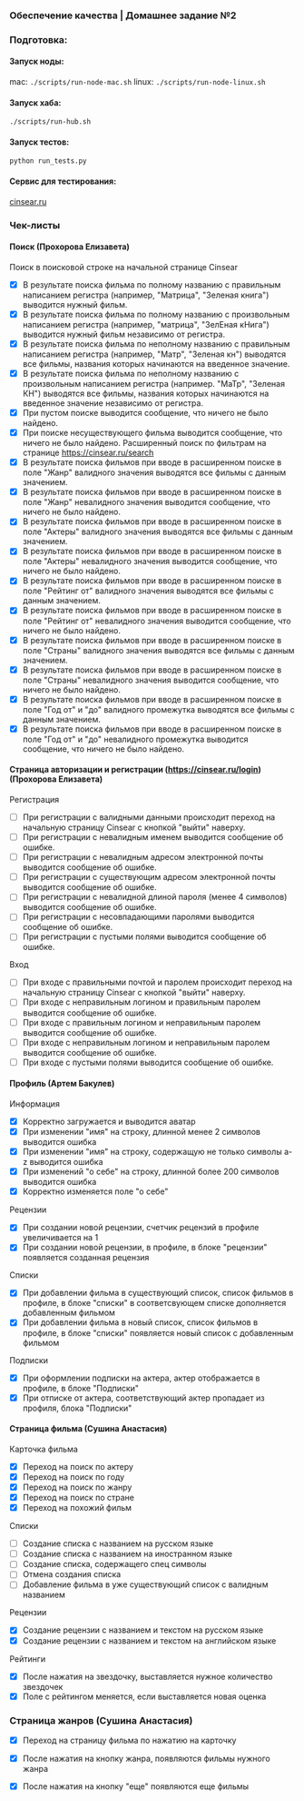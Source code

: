 ### Обеспечение качества | Домашнее задание №2

### Подготовка:
#### Запуск ноды:
mac: `./scripts/run-node-mac.sh` 
linux: `./scripts/run-node-linux.sh`

#### Запуск хаба:
`./scripts/run-hub.sh` 

#### Запуск тестов:
`python run_tests.py`

#### Сервис для тестирования:

[cinsear.ru](https://cinsear.ru)


### Чек-листы 

#### Поиск (Прохорова Елизавета)

 Поиск в поисковой строке на начальной странице Cinsear
- [x] В результате поиска фильма по полному названию с правильным написанием регистра (например, "Матрица", "Зеленая книга") выводится нужный фильм.
- [x] В результате поиска фильма по полному названию с произвольным написанием регистра (например, "матрица", "ЗелЕная кНига") выводится нужный фильм независимо от регистра.
- [x]  В результате поиска фильма по неполному названию с правильным написанием регистра (например, "Матр", "Зеленая кн") выводятся все фильмы, названия которых начинаются на введенное значение.
- [x] В результате поиска фильма по неполному названию с произвольным написанием регистра (например. "МаТр", "Зеленая КН") выводятся все фильмы, названия которых начинаются на введенное значение независимо от регистра.
- [x]  При пустом поиске выводится сообщение, что ничего не было найдено.
- [x] При поиске несуществующего фильма выводится сообщение, что ничего не было найдено.
 Расширенный поиск по фильтрам на странице https://cinsear.ru/search
- [x]  В результате поиска фильмов при вводе в расширенном поиске в поле "Жанр" валидного значения выводятся все фильмы с данным значением.
- [x]  В результате поиска фильмов при вводе в расширенном поиске в поле "Жанр" невалидного значения выводится сообщение, что ничего не было найдено.
- [x]  В результате поиска фильмов при вводе в расширенном поиске в поле "Актеры" валидного значения выводятся все фильмы с данным значением.
- [x] В результате поиска фильмов при вводе в расширенном поиске в поле "Актеры" невалидного значения выводится сообщение, что ничего не было найдено.
- [x] В результате поиска фильмов при вводе в расширенном поиске в поле "Рейтинг от" валидного значения выводятся все фильмы с данным значением.
- [x]  В результате поиска фильмов при вводе в расширенном поиске в поле "Рейтинг от" невалидного значения выводится сообщение, что ничего не было найдено.
- [x] В результате поиска фильмов при вводе в расширенном поиске в поле "Страны" валидного значения выводятся все фильмы с данным значением.
- [x]  В результате поиска фильмов при вводе в расширенном поиске в поле "Страны" невалидного значения выводится сообщение, что ничего не было найдено.
- [x]  В результате поиска фильмов при вводе в расширенном поиске в поле "Год от" и "до" валидного промежутка выводятся все фильмы с данным значением.
- [x]  В результате поиска фильмов при вводе в расширенном поиске в поле "Год от" и "до" невалидного промежутка выводится сообщение, что ничего не было найдено.

#### Страница авторизации и регистрации (https://cinsear.ru/login) (Прохорова Елизавета)

 Регистрация
 
- [ ] При регистрации с валидными данными происходит переход на начальную страницу Cinsear с кнопкой "выйти" наверху.
- [ ] При регистрации с невалидным именем выводится сообщение об ошибке.
- [ ]  При регистрации с невалидным адресом электронной почты выводится сообщение об ошибке.
- [ ]  При регистрации с существующим адресом электронной почты выводится сообщение об ошибке.
- [ ] При регистрации с невалидной длиной пароля (менее 4 символов) выводится сообщение об ошибке.
- [ ] При регистрации с несовпадающими паролями выводится сообщение об ошибке.
- [ ] При регистрации с пустыми полями выводится сообщение об ошибке.

 Вход
 
- [ ] При входе с правильными почтой и паролем происходит переход на начальную страницу Cinsear с кнопкой "выйти" наверху.
- [ ] При входе с неправильным логином и правильным паролем выводится сообщение об ошибке.
- [ ] При входе с правильным логином и неправильным паролем выводится сообщение об ошибке.
- [ ] При входе с неправильным логином и неправильным паролем выводится сообщение об ошибке.
- [ ] При входе с пустыми полями выводится сообщение об ошибке.

#### Профиль (Артем Бакулев)
 Информация

- [x] Корректно загружается и выводится аватар
- [x]  При изменении "имя" на строку, длинной менее 2 символов выводится ошибка
- [x]  При изменении "имя" на строку, содержащую не только символы a-z выводится ошибка
- [x]  При изменений "о себе" на строку, длинной более 200 символов выводится ошибка
- [x]  Корректно изменяется поле "о себе"

 Рецензии
- [x]  При создании новой рецензии, счетчик рецензий в профиле увеличивается на 1
- [x]  При создании новой рецензии, в профиле, в блоке "рецензии" появляется созданная рецензия

 Списки
 
- [x]  При добавлении фильма в существующий список, список фильмов в профиле, в блоке "списки" в соответсвующем списке дополняется добавленным фильмом
- [x]  При добавлении фильма в новый список, список фильмов в профиле, в блоке "списки" появляется новый список с добавленным фильмом

 Подписки

- [x]  При оформлении подписки на актера, актер отображается в профиле, в блоке "Подписки"
- [x] При отписке от  актера, соответствующий актер пропадает из профиля, блока "Подписки"
    
#### Страница фильма (Сушина Анастасия)

 Карточка фильма

 

- [x]  Переход на поиск по актеру
- [x]  Переход на поиск по году
- [x] Переход на поиск по жанру
- [x]  Переход на поиск по стране
- [x] Переход на похожий фильм

Списки

- [ ] Создание списка с названием на русском языке 
- [ ] Создание списка с названием на иностранном языке 
- [ ] Создание списка, содержащего спец символы
- [ ] Отмена создания списка
- [ ] Добавление фильма в уже существующий список с валидным названием

 Рецензии

- [x]  Создание рецензии с названием и текстом на русском языке
- [x]  Создание рецензии с названием и текстом на английском языке

 Рейтинги

- [x] После нажатия на звездочку, выставляется нужное количество звездочек
- [x]  Поле с рейтингом меняется, если выставляется новая оценка

### Страница жанров (Сушина Анастасия)
- [x] Переход на страницу фильма по нажатию на карточку
- [x] После нажатия на кнопку жанра, появляются фильмы нужного жанра
- [x] После нажатия на кнопку "еще" появляются еще фильмы


